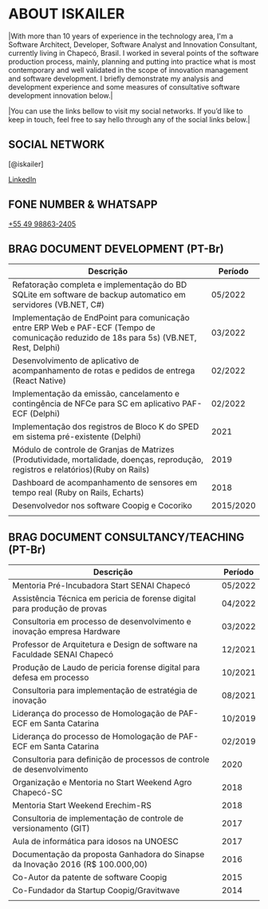 # ABOUT ISKAILER


|With more than 10 years of experience in the technology area, I'm a Software Architect, Developer, Software Analyst and Innovation Consultant, currently living in Chapecó, Brasil. I worked in several points of the software production process, mainly, planning and putting into practice what is most contemporary and well validated in the scope of innovation management and software development.
I briefly demonstrate my analysis and development experience and some measures of consultative software development innovation below.|

|You can use the links bellow to visit my social networks. If you’d like to keep in touch, feel free to say hello through any of the social links below.|



## SOCIAL NETWORK

[@iskailer]

[LinkedIn](https://www.linkedin.com/in/iskailer/)

## FONE NUMBER & WHATSAPP

[+55 49 98863-2405](https://wa.me/+5549988632405)

## BRAG DOCUMENT DEVELOPMENT (PT-Br)

| Descrição                                                                                                                                |  Período  |
|------------------------------------------------------------------------------------------------------------------------------------------|-----------|
| Refatoração completa e implementação do BD SQLite em software de backup automatico em servidores (VB.NET, C#)                            |  05/2022  |
| Implementação de EndPoint para comunicação entre ERP Web e PAF-ECF (Tempo de comunicação reduzido de 18s para 5s) (VB.NET, Rest, Delphi) |  03/2022  |
| Desenvolvimento de aplicativo de acompanhamento de rotas e pedidos de entrega (React Native)                                             |  02/2022  |
| Implementação da emissão, cancelamento e contingência de NFCe para SC em aplicativo PAF-ECF (Delphi)                                     |  02/2022  |
| Implementação dos registros de Bloco K do SPED em sistema pré-existente (Delphi)                                                         |     2021  |
| Módulo de controle de Granjas de Matrizes (Produtividade, mortalidade, doenças, reprodução, registros e relatórios)(Ruby on Rails)       |     2019  |
| Dashboard de acompanhamento de sensores em tempo real (Ruby on Rails, Echarts)                                                           |     2018  |
| Desenvolvedor nos software Coopig e Cocoriko                                                                                             | 2015/2020 |
|||


## BRAG DOCUMENT CONSULTANCY/TEACHING (PT-Br)

| Descrição                                                                           | Período |
|-------------------------------------------------------------------------------------|---------|
| Mentoria Pré-Incubadora Start SENAI Chapecó                                         | 05/2022 |
| Assistência Técnica em pericia de forense digital para produção de provas           | 04/2022 |
| Consultoria em processo de desenvolvimento e inovação empresa Hardware              | 03/2022 |
| Professor de Arquitetura e Design de software na Faculdade SENAI Chapecó            | 12/2021 |
| Produção de Laudo de pericia forense digital para defesa em processo                | 10/2021 |
| Consultoria para implementação de estratégia de inovação                            | 08/2021 |
| Liderança do processo de Homologação de PAF-ECF em Santa Catarina                   | 10/2019 |
| Liderança do processo de Homologação de PAF-ECF em Santa Catarina                   | 02/2019 |
| Consultoria para definição de processos de controle de desenvolvimento              |    2020 |
| Organização e Mentoria no Start Weekend Agro Chapecó-SC                             |    2018 |
| Mentoria Start Weekend Erechim-RS                                                   |    2018 |
| Consultoria de implementação de controle de versionamento (GIT)                     |    2017 |
| Aula de informática para idosos na UNOESC                                           |    2017 |
| Documentação da proposta Ganhadora do Sinapse da Inovação 2016 (R$ 100.000,00)      |    2016 |
| Co-Autor da patente de software Coopig                                              |    2015 |
| Co-Fundador da Startup Coopig/Gravitwave                                            |    2014 |
|                                                                                     |         |

